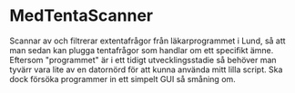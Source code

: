 # MedTentaScanner
Scannar av och filtrerar extentafrågor från läkarprogrammet i Lund, så att man sedan kan plugga tentafrågor som handlar om ett specifikt ämne.
Eftersom "programmet" är i ett tidigt utvecklingsstadie så behöver man tyvärr vara lite av en datornörd för att kunna använda mitt lilla script. Ska dock försöka programmer in ett simpelt GUI så småning om.

